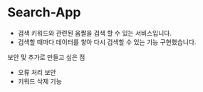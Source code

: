 # Search-App

- 검색 키워드와 관련된 움짤을 검색 할 수 있는 서비스입니다.<br/>
- 검색할 때마다 데이터를 쌓아 다시 검색할 수 있는 기능 구현했습니다.<br/>

보안 및 추가로 만들고 싶은 점
- 오류 처리 보안
- 키워드 삭제 기능
